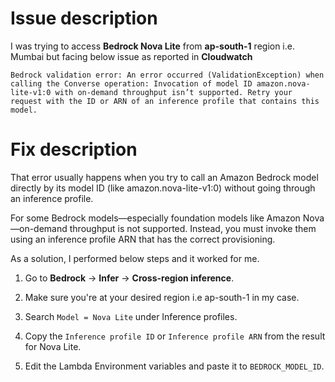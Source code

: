 # Issue description

I was trying to access **Bedrock Nova Lite** from **ap-south-1** region i.e. Mumbai but facing below issue as reported in **Cloudwatch**

`Bedrock validation error: An error occurred (ValidationException) when calling the Converse operation: Invocation of model ID amazon.nova-lite-v1:0 with on-demand throughput isn’t supported. Retry your request with the ID or ARN of an inference profile that contains this model.`

# Fix description

That error usually happens when you try to call an Amazon Bedrock model directly by its model ID (like amazon.nova-lite-v1:0) without going through an inference profile.

For some Bedrock models—especially foundation models like Amazon Nova—on-demand throughput is not supported. Instead, you must invoke them using an inference profile ARN that has the correct provisioning.

As a solution, I performed below steps and it worked for me.

1. Go to **Bedrock** -> **Infer** -> **Cross-region inference**.

2. Make sure you're at your desired region i.e ap-south-1 in my case.

3. Search `Model = Nova Lite` under Inference profiles.

4. Copy the `Inference profile ID` or `Inference profile ARN` from the result for Nova Lite.

5. Edit the Lambda Environment variables and paste it to `BEDROCK_MODEL_ID`.
